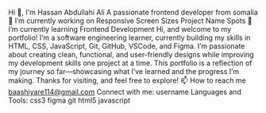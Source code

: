 Hi 👋, I'm Hassan Abdullahi Ali
A passionate frontend developer from somalia
🔭 I’m currently working on Responsive Screen Sizes Project Name Spots
🌱 I’m currently learning Frontend Development
Hi, and welcome to my portfolio! I’m a software engineering learner, currently building my skills in HTML, CSS, JavaScript, Git, GitHub, VSCode, and Figma. I’m passionate about creating clean, functional, and user-friendly designs while improving my development skills one project at a time. This portfolio is a reflection of my journey so far—showcasing what I’ve learned and the progress I’m making. Thanks for visiting, and feel free to explore!
📫 How to reach me baashiyare114@gmail.com
Connect with me:
username
Languages and Tools:
css3
figma
git
html5
javascript

<!---
hassanbaashi1/hassanbaashi1 is a ✨ special ✨ repository because its `README.md` (this file) appears on your GitHub profile.
You can click the Preview link to take a look at your changes.
--->
